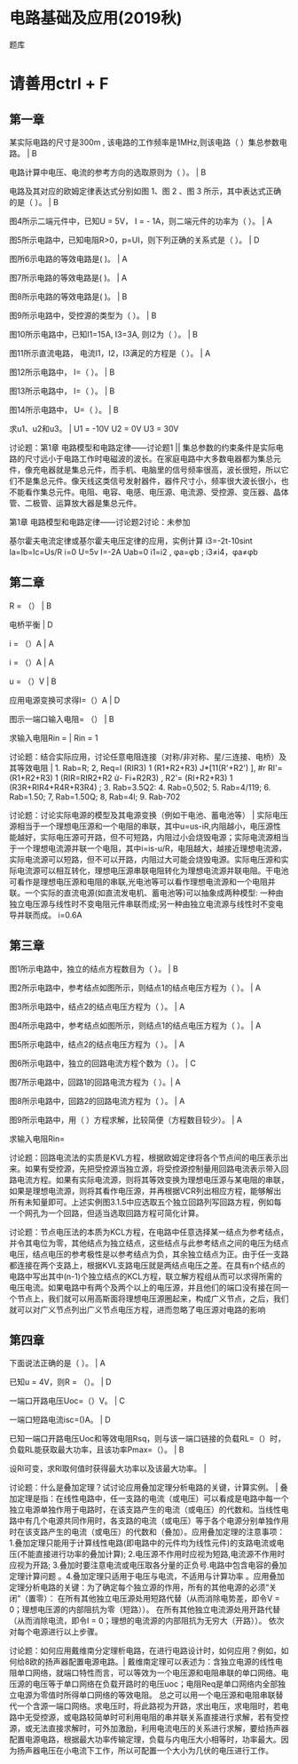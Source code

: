 # 电路基础及应用(2019秋)
题库
# 请善用ctrl + F

## 第一章

某实际电路的尺寸是300m , 该电路的工作频率是1MHz,则该电路（   ）集总参数电路。 |  B 

电路计算中电压、电流的参考方向的选取原则为（   ）。  | B 

电路及其对应的欧姆定律表达式分别如图 1、图 2 、图 3 所示，其中表达式正确的是（  ）。 | B 

图4所示二端元件中，已知U = 5V， I = - 1A，则二端元件的功率为（  ）。 | A 

图5所示电路中，已知电阻R>0，p=UI，则下列正确的关系式是（  ）。 | D

图所6示电路的等效电路是(        )。 | A 

图7所示电路的等效电路是(        )。 | A 

图8所示电路的等效电路是(        )。 | B

图9所示电路中，受控源的类型为（  ）。 | B

图10所示电路中，已知I1=15A, I3=3A, 则I2为（  ）。 | B 

图11所示直流电路， 电流I1，I2，I3满足的方程是（ ）。 | A 

图12所示电路中， I=（      ）。 | B 

图13所示电路中， I=（      ）。 | B

图14所示电路中， U=（      ）。 | B

求u1、u2和u3。 | U1 = -10V U2 = 0V U3 = 30V

讨论题：第1章 电路模型和电路定律——讨论题1  || 集总参数的约束条件是实际电路的尺寸远小于电路工作时电磁波的波长。在家庭电路中大多数电器都为集总元件，像充电器就是集总元件，而手机、电脑里的信号频率很高，波长很短，所以它们不是集总元件。像天线这类信号发射器件，器件尺寸小，频率很大波长很小，也不能看作集总元件。电阻、电容、电感、电压源、电流源、受控源、变压器、晶体管、二极管、运算放大器是集总元件。

第1章 电路模型和电路定律——讨论题2讨论：未参加

基尔霍夫电流定律或基尔霍夫电压定律的应用，实例计算 i3=-2t-10sint
Ia=Ib=Ic=Us/R
i=0
U=5v I=-2A 
Uab=0 
i1=i2 , φa=φb ; i3≠i4，φa≠φb

## 第二章

R = （） | B

电桥平衡 | D

i = （）A | A

i = （）A | A

u = （）V | B

应用电源变换可求得I=（）A | D

图示一端口输入电阻= （） | B

求输入电阻Rin =  |  Rin = 1

讨论题：结合实际应用，讨论任意电阻连接（对称/非对称、星/三连接、电桥）及其等效电阻 |   1. Rab=R; 2, Req=l (RIR3) 1 (R1+R2+R3) J*[11(R'+R2') ], #r RI'= (R1+R2+R3) 1 (RIR=RIR2+R2 ử- Fi+R2R3) , R2'= (RI+R2+R3) 1 (R3R+RIR4+R4R+R3R4) ; 3. Rab=3.5Q2: 4. Rab=0,502; 5. Rab=4/119; 6. Rab=1.50; 7, Rab=1.50Q; 8, Rab=4l; 9. Rab-702

讨论题：讨论实际电源的模型及其电源变换（例如干电池、蓄电池等） | 实际电压源相当于一个理想电压源和一个电阻的串联，其中u=us-iR,内阻越小，电压源性能越好，实际电压源可开路，但不可短路，内阻过小会烧毁电源；实际电流源相当于一个理想电流源并联一个电阻，其中i=is-u/R，电阻越大，越接近理想电流源，实际电流源可以短路，但不可以开路，内阻过大可能会烧毁电源。实际电压源和实际电流源可以相互转化，理想电压源串联电阻转化为理想电流源并联电阻。干电池可看作是理想电压源和电阻的串联,光电池等可以看作理想电流源和一个电阻并联。一个实际的直流电源(如直流发电机、蓄电池等)可以抽象成两种模型: 一种由独立电压源与线性时不变电阻元件串联而成;另一种由独立电流源与线性时不变电导并联而成。 i=0.6A


## 第三章

图1所示电路中，独立的结点方程数目为（   ）。 | B

图2所示电路中，参考结点如图所示，则结点1的结点电压方程为（   ）。 | A

图3所示电路中，结点2的结点电压方程为（   ）。 | A

图4所示电路中，参考结点如图所示，则结点1的结点电压方程为（   ）。 | A

图5所示电路中，结点2的结点电压方程为（   ）。 | A

图6所示电路中，独立的回路电流方程个数为（   ）。 | C

图7所示电路中，回路1的回路电流方程为（   ）。| A

图8所示电路中，回路2的回路电流方程为（   ）。 | A

图9所示电路中，用（   ）方程求解，比较简便（方程数目较少）。 | A

求输入电阻Rin= 

讨论题：回路电流法的实质是KVL方程，根据欧姆定律将各个节点间的电压表示出来。如果有受控源，先把受控源当独立源，将受控源控制量用回路电流表示带入回路电流方程。如果有实际电流源，则将其等效变换为理想电压源与某电阻的串联，如果是理想电流源，则将其看作电压源，并再根据VCR列出相应方程，能够解出所有未知量即可。上述实例图3.1.5中应选取五个独立回路列写回路方程，例如每一个网孔为一个回路，但适当选取回路方程可简化计算。 

讨论题：节点电压法的本质为KCL方程，在电路中任意选择某一结点为参考结点，并令其电位为零，其他结点为独立结点，这些结点与此参考结点之间的电压为结点电压，结点电压的参考极性是以参考结点为负，其余独立结点为正。由于任一支路都连接在两个支路上，根据KVL支路电压就是两结点电压之差。在具有n个结点的电路中写出其中(n-1)个独立结点的KCL方程，联立解方程组从而可以求得所需的电压电流。如果电路中有两个及两个以上的电压源，并且他们的端口没有接在同一个节点上，我们就可以用高斯面将理想电压源圈起来，构成广义节点，之后，我们就可以对广义节点列出广义节点电压方程，进而忽略了电压源对电路的影响 

## 第四章

下面说法正确的是（   ）。 | A

已知u = 4V，则R = （）。 | D

一端口开路电压Uoc=（）V。 | C

一端口短路电流isc=()A。 | D 

已知一端口开路电压Uoc和等效电阻Rsq，则与该一端口链接的负载RL=（）时，负载RL能获取最大功率，且该功率Pmax=（）。 | B

设Rl可变，求Rl取何值时获得最大功率以及该最大功率。 | 

讨论题：什么是叠加定理？试讨论应用叠加定理分析电路的关键，计算实例。 | 叠加定理是指：在线性电路中，任一支路的电流（或电压）可以看成是电路中每一个独立电源单独作用于电路时，在该支路产生的电流（或电压）的代数和。当线性电路中有几个电源共同作用时，各支路的电流（或电压）等于各个电源分别单独作用时在该支路产生的电流（或电压）的代数和（叠加）。应用叠加定理的注意事项：1.叠加定理只能用于计算线性电路(即电路中的元件均为线性元件)的支路电流或电压(不能直接进行功率的叠加计算); 2.电压源不作用时应视为短路,电流源不作用时应视为开路; 3.叠加时要注意电流或电压取各分量的正负号.电路中包含电容的叠加定理计算问题 。4.叠加定理只适用于电压与电流，不适用与计算功率 。应用叠加定理分析电路的关键：为了确定每个独立源的作用，所有的其他电源的必须“关闭”（置零）： 在所有其他独立电压源处用短路代替（从而消除电势差，即令V = 0；理想电压源的内部阻抗为零（短路））。 在所有其他独立电流源处用开路代替 （从而消除电流，即令I = 0；理想的电流源的内部阻抗为无穷大（开路））。 依次对每个电源进行以上步骤。 

讨论题：如何应用戴维南分定理析电路，在进行电路设计时，如何应用？例如，如何给8欧的扬声器配置电源电路。| 戴维南定理可以表述为：含独立电源的线性电阻单口网络，就端口特性而言，可以等效为一个电压源和电阻串联的单口网络。电压源的电压等于单口网络在负载开路时的电压uoc；电阻Req是单口网络内全部独立电源为零值时所得单口网络的等效电阻。 总之可以用一个电压源和电阻串联替代一个含源一端口网络。求电压时，将此路视为开路，求出电压，求电阻时，若电路中无受控源，或电路较简单时可利用电阻的串并联关系直接进行求解，若有受控源，或无法直接求解时，可外加激励，利用电流电压的关系进行求解，要给扬声器配置电源电路，根据最大功率传输定理，负载与内电压大小相等时，功率最大。因为扬声器电压在小电流下工作，所以可配置一个大小为几伏的电压进行工作。

